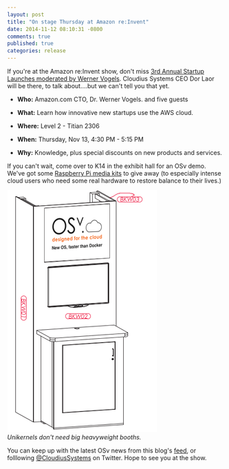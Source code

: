 ```yaml
---
layout: post
title: "On stage Thursday at Amazon re:Invent"
date: 2014-11-12 08:10:31 -0800
comments: true
published: true
categories: release
---
```


If you're at the Amazon re:Invent show, don't miss [3rd Annual Startup Launches moderated by Werner Vogels](https://www.portal.reinvent.awsevents.com/connect/sessionDetail.ww?SESSION_ID=9806). Cloudius Systems CEO Dor Laor will be there, to talk about....but we can't tell you that yet.

 * **Who:** Amazon.com CTO, Dr. Werner Vogels. and five guests

 * **What:** Learn how innovative new startups use the AWS cloud.

 * **Where:** Level 2 - Titian 2306

 * **When:** Thursday, Nov 13, 4:30 PM - 5:15 PM

 * **Why:** Knowledge, plus special discounts on new products and services.

If you can't wait, come over to K14 in the exhibit hall for an OSv demo.
We've got some [Raspberry Pi media kits](http://www.mcmelectronics.com/product/83-16333RK) to give away (to especially intense cloud users who need some real hardware to restore balance to their lives.)

![demo pod](/images/kiosk.png)<br>*Unikernels don't need big heavyweight booths.*

You can keep up with the latest OSv news from this blog's [feed](http://osv.io/blog/atom.xml), or folllowing [@CloudiusSystems](https://twitter.com/CloudiusSystems) on Twitter.  Hope to see you at the show.

